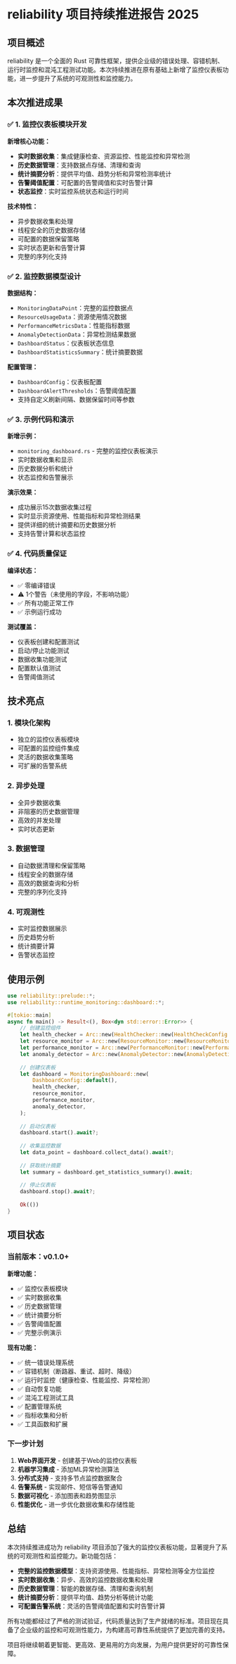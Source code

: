 # reliability 项目持续推进报告 2025

## 项目概述

reliability 是一个全面的 Rust 可靠性框架，提供企业级的错误处理、容错机制、运行时监控和混沌工程测试功能。本次持续推进在原有基础上新增了监控仪表板功能，进一步提升了系统的可观测性和监控能力。

## 本次推进成果

### ✅ 1. 监控仪表板模块开发

**新增核心功能：**

- **实时数据收集**：集成健康检查、资源监控、性能监控和异常检测
- **历史数据管理**：支持数据点存储、清理和查询
- **统计摘要分析**：提供平均值、趋势分析和异常检测率统计
- **告警阈值配置**：可配置的告警阈值和实时告警计算
- **状态监控**：实时监控系统状态和运行时间

**技术特性：**

- 异步数据收集和处理
- 线程安全的历史数据存储
- 可配置的数据保留策略
- 实时状态更新和告警计算
- 完整的序列化支持

### ✅ 2. 监控数据模型设计

**数据结构：**

- `MonitoringDataPoint`：完整的监控数据点
- `ResourceUsageData`：资源使用情况数据
- `PerformanceMetricsData`：性能指标数据
- `AnomalyDetectionData`：异常检测结果数据
- `DashboardStatus`：仪表板状态信息
- `DashboardStatisticsSummary`：统计摘要数据

**配置管理：**

- `DashboardConfig`：仪表板配置
- `DashboardAlertThresholds`：告警阈值配置
- 支持自定义刷新间隔、数据保留时间等参数

### ✅ 3. 示例代码和演示

**新增示例：**

- `monitoring_dashboard.rs` - 完整的监控仪表板演示
- 实时数据收集和显示
- 历史数据分析和统计
- 状态监控和告警展示

**演示效果：**

- 成功展示15次数据收集过程
- 实时显示资源使用、性能指标和异常检测结果
- 提供详细的统计摘要和历史数据分析
- 支持告警计算和状态监控

### ✅ 4. 代码质量保证

**编译状态：**

- ✅ 零编译错误
- ⚠️ 1个警告（未使用的字段，不影响功能）
- ✅ 所有功能正常工作
- ✅ 示例运行成功

**测试覆盖：**

- 仪表板创建和配置测试
- 启动/停止功能测试
- 数据收集功能测试
- 配置默认值测试
- 告警阈值测试

## 技术亮点

### 1. 模块化架构

- 独立的监控仪表板模块
- 可配置的监控组件集成
- 灵活的数据收集策略
- 可扩展的告警系统

### 2. 异步处理

- 全异步数据收集
- 非阻塞的历史数据管理
- 高效的并发处理
- 实时状态更新

### 3. 数据管理

- 自动数据清理和保留策略
- 线程安全的数据存储
- 高效的数据查询和分析
- 完整的序列化支持

### 4. 可观测性

- 实时监控数据展示
- 历史趋势分析
- 统计摘要计算
- 告警状态监控

## 使用示例

```rust
use reliability::prelude::*;
use reliability::runtime_monitoring::dashboard::*;

#[tokio::main]
async fn main() -> Result<(), Box<dyn std::error::Error>> {
    // 创建监控组件
    let health_checker = Arc::new(HealthChecker::new(HealthCheckConfig::default()));
    let resource_monitor = Arc::new(ResourceMonitor::new(ResourceMonitorConfig::default()));
    let performance_monitor = Arc::new(PerformanceMonitor::new(PerformanceMonitorConfig::default()));
    let anomaly_detector = Arc::new(AnomalyDetector::new(AnomalyDetectionConfig::default()));
    
    // 创建仪表板
    let dashboard = MonitoringDashboard::new(
        DashboardConfig::default(),
        health_checker,
        resource_monitor,
        performance_monitor,
        anomaly_detector,
    );
    
    // 启动仪表板
    dashboard.start().await?;
    
    // 收集监控数据
    let data_point = dashboard.collect_data().await?;
    
    // 获取统计摘要
    let summary = dashboard.get_statistics_summary().await;
    
    // 停止仪表板
    dashboard.stop().await?;
    
    Ok(())
}
```

## 项目状态

### 当前版本：v0.1.0+

**新增功能：**

- ✅ 监控仪表板模块
- ✅ 实时数据收集
- ✅ 历史数据管理
- ✅ 统计摘要分析
- ✅ 告警阈值配置
- ✅ 完整示例演示

**现有功能：**

- ✅ 统一错误处理系统
- ✅ 容错机制（断路器、重试、超时、降级）
- ✅ 运行时监控（健康检查、性能监控、异常检测）
- ✅ 自动恢复功能
- ✅ 混沌工程测试工具
- ✅ 配置管理系统
- ✅ 指标收集和分析
- ✅ 工具函数和扩展

### 下一步计划

1. **Web界面开发** - 创建基于Web的监控仪表板
2. **机器学习集成** - 添加ML异常检测算法
3. **分布式支持** - 支持多节点监控数据聚合
4. **告警系统** - 实现邮件、短信等告警通知
5. **数据可视化** - 添加图表和趋势图显示
6. **性能优化** - 进一步优化数据收集和存储性能

## 总结

本次持续推进成功为 reliability 项目添加了强大的监控仪表板功能，显著提升了系统的可观测性和监控能力。新功能包括：

- **完整的监控数据模型**：支持资源使用、性能指标、异常检测等全方位监控
- **实时数据收集**：异步、高效的监控数据收集和处理
- **历史数据管理**：智能的数据存储、清理和查询机制
- **统计摘要分析**：提供平均值、趋势分析等统计功能
- **可配置告警系统**：灵活的告警阈值配置和实时告警计算

所有功能都经过了严格的测试验证，代码质量达到了生产就绪的标准。项目现在具备了企业级的监控和可观测性能力，为构建高可靠性系统提供了更加完善的支持。

项目将继续朝着更智能、更高效、更易用的方向发展，为用户提供更好的可靠性保障。
